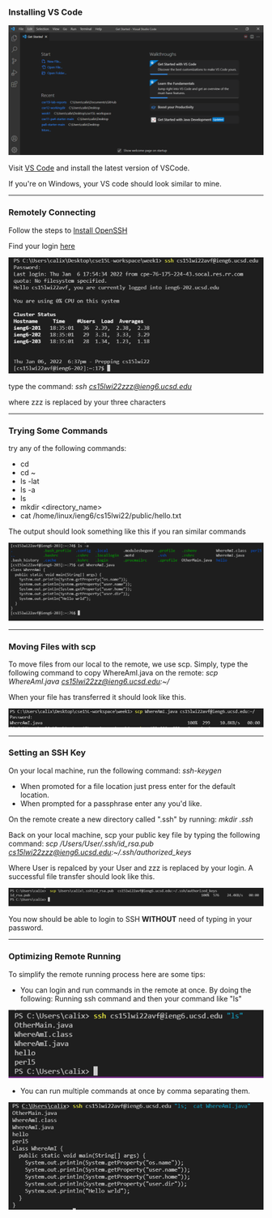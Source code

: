 ### Installing VS Code

![vs](VScode.png)

Visit [VS Code](https://code.visualstudio.com/) and install the latest version of VSCode.

If you're on Windows, your VS code should look similar to mine.

--- 
### Remotely Connecting 
Follow the steps to [Install OpenSSH](https://docs.microsoft.com/en-us/windows-server/administration/openssh/openssh_install_firstuse)

Find your login [here](https://sdacs.ucsd.edu/~icc/index.php)

![ssh](remoteLogin.png)

type the command:
*ssh cs15lwi22zzz@ieng6.ucsd.edu*

where zzz is replaced by your three characters

---
### Trying Some Commands 
try any of the following commands:
- cd
- cd ~
- ls -lat
- ls -a
- ls <directory>
- mkdir <directory_name>
- cat /home/linux/ieng6/cs15lwi22/public/hello.txt 

The output should look something like this if you ran similar commands

![commands](tryingCommands.png)

---

### Moving Files with scp 

To move files from our local to the remote, we use scp.
Simply, type the following command to copy WhereAmI.java on the remote:
*scp WhereAmI.java cs15lwi22zz@ieng6.ucsd.edu:~/*

When your file has transferred it should look like this.

![scp](scp.png)

---
### Setting an SSH Key 
On your local machine, run the following command:
*ssh-keygen*

- When promoted for a file location just press enter for the default location. 
- When prompted for a passphrase enter any you'd like. 

On the remote create a new directory called ".ssh" by running: 
*mkdir .ssh*

Back on your local machine, scp your public key file by typing the following command: 
*scp /Users/User/.ssh/id_rsa.pub cs15lwi22zzz@ieng6.ucsd.edu:~/.ssh/authorized_keys* 

Where User is repalced by your User and zzz is replaced by your login. A successful file transfer should look like this.

![transfer](transferPub.png)

You now should be able to login to SSH **WITHOUT** need of typing in your password. 

---
### Optimizing Remote Running
To simplify the remote running process here are some tips: 
- You can login and run commands in the remote at once. By doing the following: Running ssh command and then your command like "ls"  

![opt](optimization.png)

- You can run multiple commands at once by comma separating them.

![mult](MultipleCommands.png)

